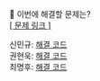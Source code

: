👻 이번에 해결할 문제는? <br>
[[ 문제 링크 ]](https://school.programmers.co.kr/learn/courses/30/lessons/155652)

신민규: [해결 코드](https://github.com/uykm/algorithm-codes-java/blob/main/%ED%94%84%EB%A1%9C%EA%B7%B8%EB%9E%98%EB%A8%B8%EC%8A%A4/1/155652.%E2%80%85%EB%91%98%EB%A7%8C%EC%9D%98%E2%80%85%EC%95%94%ED%98%B8/%EB%91%98%EB%A7%8C%EC%9D%98%E2%80%85%EC%95%94%ED%98%B8.java) <br>
권현욱: [해결 코드]() <br>
최명후: [해결 코드]()
